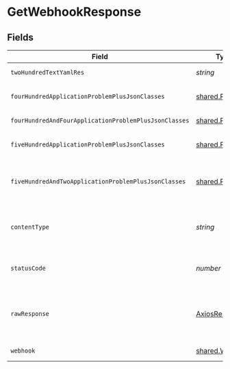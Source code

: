 # GetWebhookResponse


## Fields

| Field                                                     | Type                                                      | Required                                                  | Description                                               |
| --------------------------------------------------------- | --------------------------------------------------------- | --------------------------------------------------------- | --------------------------------------------------------- |
| `twoHundredTextYamlRes`                                   | *string*                                                  | :heavy_minus_sign:                                        | successful operation                                      |
| `fourHundredApplicationProblemPlusJsonClasses`            | [shared.Problem](../../../sdk/models/shared/problem.md)[] | :heavy_minus_sign:                                        | problem with input for CRD generation                     |
| `fourHundredAndFourApplicationProblemPlusJsonClasses`     | [shared.Problem](../../../sdk/models/shared/problem.md)[] | :heavy_minus_sign:                                        | webhook not found                                         |
| `fiveHundredApplicationProblemPlusJsonClasses`            | [shared.Problem](../../../sdk/models/shared/problem.md)[] | :heavy_minus_sign:                                        | problem with getting webhook data                         |
| `fiveHundredAndTwoApplicationProblemPlusJsonClasses`      | [shared.Problem](../../../sdk/models/shared/problem.md)[] | :heavy_minus_sign:                                        | problem with communicating with kubernetes cluster        |
| `contentType`                                             | *string*                                                  | :heavy_check_mark:                                        | HTTP response content type for this operation             |
| `statusCode`                                              | *number*                                                  | :heavy_check_mark:                                        | HTTP response status code for this operation              |
| `rawResponse`                                             | [AxiosResponse](https://axios-http.com/docs/res_schema)   | :heavy_check_mark:                                        | Raw HTTP response; suitable for custom response parsing   |
| `webhook`                                                 | [shared.Webhook](../../../sdk/models/shared/webhook.md)   | :heavy_minus_sign:                                        | successful operation                                      |